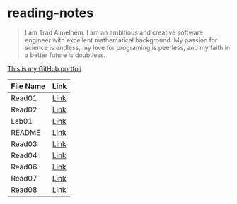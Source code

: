 # reading-notes

> I am Trad Almelhem. I am an ambitious and creative software engineer with excellent
mathematical background. My passion for science is endless, my love for
programing is peerless, and my faith in a better future is doubtless.

 

[This is my GitHub portfoli](https://github.com/tradalhariri)


| File Name   | Link                     |
| ----------- | -----------              |
| Read01      | [Link](read01.md)        |
| Read02      | [Link](read02.md)        |
| Lab01       | [Link](lab01.md)         |
| README      | [Link](README.md)        |
| Read03      | [Link](read03.md)        |
| Read04      | [Link](read04.md)        |
| Read06      | [Link](read06.md)        |
| Read07      | [Link](read07.md)        |
| Read08      | [Link](read08.md)        |